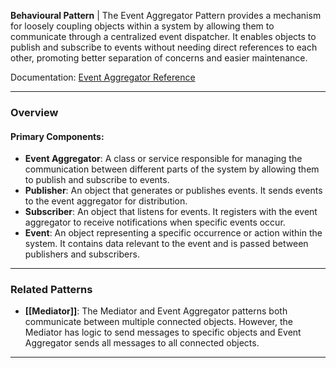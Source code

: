 **Behavioural Pattern** | The Event Aggregator Pattern provides a mechanism for loosely coupling objects within a system by allowing them to communicate through a centralized event dispatcher. It enables objects to publish and subscribe to events without needing direct references to each other, promoting better separation of concerns and easier maintenance.

Documentation: [Event Aggregator Reference](https://developer.confluent.io/patterns/stream-processing/event-aggregator/)
___
### Overview
#### Primary Components:
- **Event Aggregator**: A class or service responsible for managing the communication between different parts of the system by allowing them to publish and subscribe to events.
- **Publisher**: An object that generates or publishes events. It sends events to the event aggregator for distribution.
- **Subscriber**: An object that listens for events. It registers with the event aggregator to receive notifications when specific events occur.
- **Event**: An object representing a specific occurrence or action within the system. It contains data relevant to the event and is passed between publishers and subscribers.

___
### Related Patterns
- **[[Mediator]]**: The Mediator and Event Aggregator patterns both communicate between multiple connected objects. However, the Mediator has logic to send messages to specific objects and Event Aggregator sends all messages to all connected objects.

___